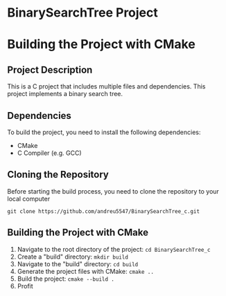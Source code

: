 # BinarySearchTree Project
# Building the Project with CMake
## Project Description

This is a C project that includes multiple files and dependencies. This project implements a binary search tree.

## Dependencies

To build the project, you need to install the following dependencies:
* CMake
* C Compiler (e.g. GCC)

## Cloning the Repository

Before starting the build process, you need to clone the repository to your local computer

``` git clone https://github.com/andreu5547/BinarySearchTree_c.git ```

## Building the Project with CMake
1. Navigate to the root directory of the project:
```cd BinarySearchTree_c```
2. Create a "build" directory:
```mkdir build```
3. Navigate to the "build" directory:
```cd build```
4. Generate the project files with CMake:
```cmake ..```
5. Build the project:
```cmake --build .```
6. Profit